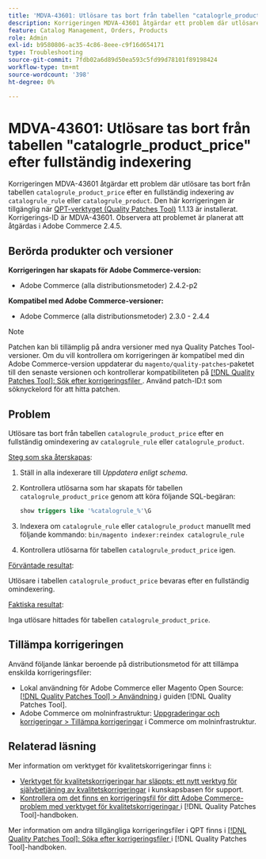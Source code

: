 ```yaml
---
title: 'MDVA-43601: Utlösare tas bort från tabellen "catalogrle_product_price" efter fullständig indexering'
description: Korrigeringen MDVA-43601 åtgärdar ett problem där utlösare tas bort från tabellen "catalogrle_product_price" efter en fullständig indexering av "catalogrle_rule" eller "catalogrle_product". Den här korrigeringen är tillgänglig när [QPT-verktyget (Quality Patches Tool)](https://experienceleague.adobe.com/en/docs/commerce-operations/tools/quality-patches-tool/quality-patches-tool-to-self-serve-quality-patches) 1.1.13 är installerat. Korrigerings-ID är MDVA-43601. Observera att problemet är planerat att åtgärdas i Adobe Commerce 2.4.5.
feature: Catalog Management, Orders, Products
role: Admin
exl-id: b9580806-ac35-4c86-8eee-c9f16d654171
type: Troubleshooting
source-git-commit: 7fdb02a6d89d50ea593c5fd99d78101f89198424
workflow-type: tm+mt
source-wordcount: '398'
ht-degree: 0%

---
```


# MDVA-43601: Utlösare tas bort från tabellen &quot;catalogrle_product_price&quot; efter fullständig indexering

Korrigeringen MDVA-43601 åtgärdar ett problem där utlösare tas bort från tabellen `catalogrule_product_price` efter en fullständig indexering av `catalogrule_rule` eller `catalogrule_product`. Den här korrigeringen är tillgänglig när [QPT-verktyget (Quality Patches Tool)](https://experienceleague.adobe.com/en/docs/commerce-operations/tools/quality-patches-tool/quality-patches-tool-to-self-serve-quality-patches) 1.1.13 är installerat. Korrigerings-ID är MDVA-43601. Observera att problemet är planerat att åtgärdas i Adobe Commerce 2.4.5.

## Berörda produkter och versioner

**Korrigeringen har skapats för Adobe Commerce-version:**

* Adobe Commerce (alla distributionsmetoder) 2.4.2-p2

**Kompatibel med Adobe Commerce-versioner:**

* Adobe Commerce (alla distributionsmetoder) 2.3.0 - 2.4.4

>[!NOTE]
>
>Patchen kan bli tillämplig på andra versioner med nya Quality Patches Tool-versioner. Om du vill kontrollera om korrigeringen är kompatibel med din Adobe Commerce-version uppdaterar du `magento/quality-patches`-paketet till den senaste versionen och kontrollerar kompatibiliteten på [[!DNL Quality Patches Tool]: Sök efter korrigeringsfiler ](https://experienceleague.adobe.com/en/docs/commerce-operations/tools/quality-patches-tool/quality-patches-tool-to-self-serve-quality-patches). Använd patch-ID:t som söknyckelord för att hitta patchen.

## Problem

Utlösare tas bort från tabellen `catalogrule_product_price` efter en fullständig omindexering av `catalogrule_rule` eller `catalogrule_product`.

<u>Steg som ska återskapas</u>:

1. Ställ in alla indexerare till *Uppdatera enligt schema*.
1. Kontrollera utlösarna som har skapats för tabellen `catalogrule_product_price` genom att köra följande SQL-begäran:

   ```sql
   show triggers like '%catalogrule_%'\G
   ```

1. Indexera om `catalogrule_rule` eller `catalogrule_product` manuellt med följande kommando: `bin/magento indexer:reindex catalogrule_rule`
1. Kontrollera utlösarna för tabellen `catalogrule_product_price` igen.

<u>Förväntade resultat</u>:

Utlösare i tabellen `catalogrule_product_price` bevaras efter en fullständig omindexering.

<u>Faktiska resultat</u>:

Inga utlösare hittades för tabellen `catalogrule_product_price`.

## Tillämpa korrigeringen

Använd följande länkar beroende på distributionsmetod för att tillämpa enskilda korrigeringsfiler:

* Lokal användning för Adobe Commerce eller Magento Open Source: [[!DNL Quality Patches Tool] > Användning ](/help/tools/quality-patches-tool/usage.md) i guiden [!DNL Quality Patches Tool].
* Adobe Commerce om molninfrastruktur: [Uppgraderingar och korrigeringar > Tillämpa korrigeringar](https://experienceleague.adobe.com/docs/commerce-cloud-service/user-guide/develop/upgrade/apply-patches.html) i Commerce om molninfrastruktur.

## Relaterad läsning

Mer information om verktyget för kvalitetskorrigeringar finns i:

* [Verktyget för kvalitetskorrigeringar har släppts: ett nytt verktyg för självbetjäning av kvalitetskorrigeringar](https://experienceleague.adobe.com/en/docs/commerce-operations/tools/quality-patches-tool/quality-patches-tool-to-self-serve-quality-patches) i kunskapsbasen för support.
* [Kontrollera om det finns en korrigeringsfil för ditt Adobe Commerce-problem med verktyget för kvalitetskorrigeringar ](/help/tools/quality-patches-tool/patches-available-in-qpt/check-patch-for-magento-issue-with-magento-quality-patches.md) i [!DNL Quality Patches Tool]-handboken.

Mer information om andra tillgängliga korrigeringsfiler i QPT finns i [[!DNL Quality Patches Tool]: Söka efter korrigeringsfiler ](https://experienceleague.adobe.com/tools/commerce-quality-patches/index.html) i [!DNL Quality Patches Tool]-handboken.

